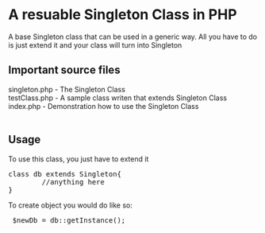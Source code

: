 <h1>A resuable Singleton Class in PHP</h1>
A base Singleton class that can be used in a generic way.
All you have to do is just extend it and your class will turn into Singleton
<h2>Important source files</h2>
singleton.php - The Singleton Class <br />
testClass.php - A sample class writen that extends Singleton Class <br />
index.php - Demonstration how to use the Singleton Class<br />
<br />
<h2>Usage</h2>
<p>To use this class, you just have to extend it
<pre>
class db extends Singleton{
		//anything here
}
</pre>
<p>To create object you would do like so:</p>
<pre> $newDb = db::getInstance(); </pre>


